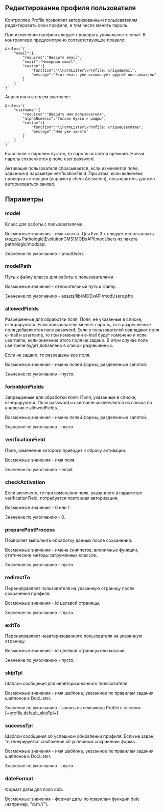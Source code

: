 ## Редактирование профиля пользователя

Контроллер Profile позволяет авторизованным пользователям редактировать свои профили, в том числе менять пароль.

При изменении профиля следует проверять уникальность email. В контроллере предусмотрено соответствующее правило:
```
&rules=`{
    "email":{
        "required":"Введите email",
        "email":"Неверный email",
        "custom":{
            "function":"\\FormLister\\Profile::uniqueEmail",
            "message":"Этот email уже использует другой пользователь"
        }
    }
}`
```
Аналогично с полем username:
```
&rules=`{
    "username":{
        "required":"Введите имя пользователя",
        "alphaNumeric":"Только буквы и цифры",
        "custom":{
            "function":"\\FormLister\\Profile::uniqueUsername",
            "message":"Имя уже занято"
        }
    }
}`
```

Если поле с паролем пустое, то пароль остается прежний. Новый пароль сохраняется в поле user.password.

Активация пользователя сбрасывается, если изменяется поле, заданное в параметре verificationField. При этом, если включена проверка активации (параметр checkActivation), пользователь должен авторизоваться заново.

## Параметры
### model
Класс для работы с пользователями.

Возможные значения - имя класса. Для Evo 3.x следует использовать модель Pathologic\EvolutionCMS\MODxAPI\modUsers из пакета pathologic/modxapi.

Значение по умолчанию - \modUsers

### modelPath
Путь к файлу класса для работы с пользователями.

Возможные значения - относительный путь к файлу.

Значение по умолчанию - assets/lib/MODxAPI/modUsers.php

### allowedFields
Разрешенные для обработки поля. Поля, не указанные в списке, игнорируются. Если пользователь меняет пароль, то в разрешенные поля добавляется поле password. Если у пользователей совпадают поля e-mail и username, то при изменении e-mail будет изменено и поле username, если значение этого поля не задано. В этом случае поле username будет добавлено в список разрешенных.

Если не задано, то разрешены все поля.

Возможные значения - имена полей формы, разделенные запятой. 

Значение по умолчанию - пусто.

### forbiddenFields
Запрещенные для обработки поля. Поля, указанные в списке, игнорируются. Поля password и username исключаются из списка по аналогии с allowedFields.

Возможные значения - имена полей формы, разделенные запятой. 

Значение по умолчанию - пусто.

### verificationField
Поле, изменение которого приводит к сбросу активации.

Возможные значения - имя поля.

Значение по умолчанию - email.

### checkActivation
Если включено, то при изменении поля, указанного в параметре verificationField, потребуется повторная авторизация.

Возможные значения - 0 или 1.

Значение по умолчанию - 0.

### preparePostProcess
Позволяет выполнить обработку данных после сохранения.

Возможные значения - имена сниппетов, анонимные функции, статические методы загруженных классов.

Значение по умолчанию - пусто.

### redirectTo
Перенаправляет пользователя на указанную страницу после сохранения профиля.

Возможные значения - id целевой страницы.

Значение по умолчанию - пусто.

### exitTo
Перенаправляет неавторизованного пользователя на указанную страницу.

Возможные значения - id целевой страницы или массив.

Значение по умолчанию - пусто.

### skipTpl
Шаблон сообщения для неавторизованного пользователя.

Возможные значения - имя шаблона, указанное по правилам задания шаблонов в DocLister.

Значение по умолчанию - запись из лексикона Profile с ключом [+profile.default_skipTpl+]

### successTpl
Шаблон сообщения об успешном обновлении профиля. Если не задан, то генерируется сообщение об успешном сохранении формы.

Возможные значения - имя шаблона, указанное по правилам задания шаблонов в DocLister.

Значение по умолчанию - пусто.

### dateFormat
Формат даты для поля dob.

Возможные значения - формат даты по правилам функции date (например, "d.m.Y").
